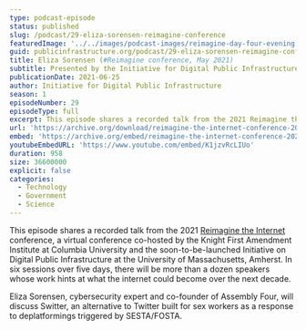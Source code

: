 ```yaml
---
type: podcast-episode
status: published
slug: /podcast/29-eliza-sorensen-reimagine-conference
featuredImage: '../../images/podcast-images/reimagine-day-four-evening.png'
guid: publicinfrastructure.org/podcast/29-eliza-sorensen-reimagine-conference
title: Eliza Sorensen (#Reimagine conference, May 2021)
subtitle: Presented by the Initiative for Digital Public Infrastructure at UMass Amherst
publicationDate: 2021-06-25
author: Initiative for Digital Public Infrastructure
season: 1
episodeNumber: 29
episodeType: full
excerpt: This episode shares a recorded talk from the 2021 Reimagine the Internet conference, a virtual conference co-hosted by the Knight First Amendment Institute at Columbia University and the soon-to-be-launched Initiative on Digital Public Infrastructure at the University of Massachusetts, Amherst. In six sessions over five days, there will be more than a dozen speakers whose work hints at what the internet could become over the next decade. Eliza Sorensen, cybersecurity expert and co-founder of Assembly Four, will discuss Switter, an alternative to Twitter built for sex workers as a response to deplatformings triggered by SESTA/FOSTA. 
url: 'https://archive.org/download/reimagine-the-internet-conference-2021/%23Reimagine%20Conference%209.%20Eliza%20Sorensen.mp3'
embed: 'https://archive.org/embed/reimagine-the-internet-conference-2021'
youtubeEmbedURL: 'https://www.youtube.com/embed/K1jzvRcLIUo'
duration: 958
size: 36600000
explicit: false
categories:
  - Technology
  - Government
  - Science
---
```


This episode shares a recorded talk from the 2021 [Reimagine the Internet](https://knightcolumbia.org/events/reimagine-the-internet) conference, a virtual conference co-hosted by the Knight First Amendment Institute at Columbia University and the soon-to-be-launched Initiative on Digital Public Infrastructure at the University of Massachusetts, Amherst. In six sessions over five days, there will be more than a dozen speakers whose work hints at what the internet could become over the next decade.

Eliza Sorensen, cybersecurity expert and co-founder of Assembly Four, will discuss Switter, an alternative to Twitter built for sex workers as a response to deplatformings triggered by SESTA/FOSTA. 